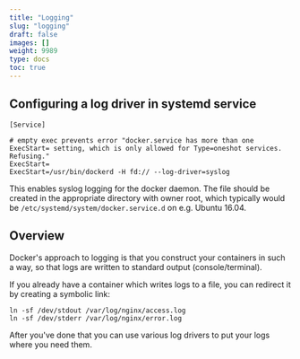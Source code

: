 ```yaml
---
title: "Logging"
slug: "logging"
draft: false
images: []
weight: 9989
type: docs
toc: true
---
```


## Configuring a log driver in systemd service
    [Service]
    
    # empty exec prevents error "docker.service has more than one ExecStart= setting, which is only allowed for Type=oneshot services. Refusing."
    ExecStart=
    ExecStart=/usr/bin/dockerd -H fd:// --log-driver=syslog

This enables syslog logging for the docker daemon. The file should be created in the appropriate directory with owner root, which typically would be `/etc/systemd/system/docker.service.d` on e.g. Ubuntu 16.04. 

## Overview
Docker's approach to logging is that you construct your containers in such a way, so that logs are written to standard output (console/terminal).

If you already have a container which writes logs to a file, you can redirect it by creating a symbolic link:

    ln -sf /dev/stdout /var/log/nginx/access.log
    ln -sf /dev/stderr /var/log/nginx/error.log

After you've done that you can use various log drivers to put your logs where you need them.


